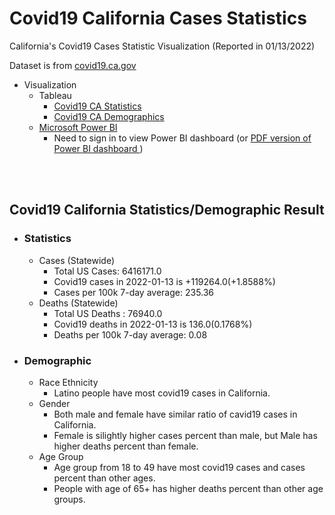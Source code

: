 # Covid19 California Cases Statistics
California's Covid19 Cases Statistic Visualization (Reported in 01/13/2022)

Dataset is from <a href="https://covid19.ca.gov/data-and-tools/"> covid19.ca.gov</a>

- Visualization
  - Tableau
    - <a href="https://public.tableau.com/app/profile/dongjun.cho/viz/DongjunC_COVID19_CA_GOV_Clone/Dashboard1"> Covid19 CA Statistics </a>
    - <a href="https://public.tableau.com/app/profile/dongjun.cho/viz/Covid19CA_Demographic/Dashboard1"> Covid19 CA Demographics </a>
  - <a href="https://app.powerbi.com/reportEmbed?reportId=252c71df-ff96-4bb2-bdde-ac4caebb4ea1&autoAuth=true&ctid=9fa4f438-b1e6-473b-803f-86f8aedf0dec&   config=eyJjbHVzdGVyVXJsIjoiaHR0cHM6Ly93YWJpLXVzLWVhc3QyLWItcHJpbWFyeS1yZWRpcmVjdC5hbmFseXNpcy53aW5kb3dzLm5ldC8ifQ%3D%3D"> Microsoft Power BI </a>
      - Need to sign in to view Power BI dashboard (or <a href="https://github.com/whehdwns/Covid19_California_Cases_Statistics/blob/main/Covid_cal_dashboard.pdf"> PDF version of Power BI dashboard </a>)

<br></br>
## Covid19 California Statistics/Demographic Result
- ### Statistics 
  - Cases (Statewide)
    - Total US Cases: 6416171.0
    - Covid19 cases in 2022-01-13 is +119264.0(+1.8588%)
    - Cases per 100k 7-day average: 235.36
  - Deaths (Statewide)
      - Total US Deaths : 76940.0
      - Covid19 deaths in 2022-01-13 is 136.0(0.1768%)
      - Deaths per 100k 7-day average: 0.08

- ### Demographic
  - Race Ethnicity
      - Latino people have most covid19 cases in California.
  - Gender 
      - Both male and female have similar ratio of cavid19 cases in California. 
      - Female is silightly higher cases percent than male, but Male has higher deaths percent than female.
  - Age Group
      - Age group from 18 to 49 have most covid19 cases and cases percent than other ages. 
      - People with age of 65+ has higher deaths percent than other age groups. 
